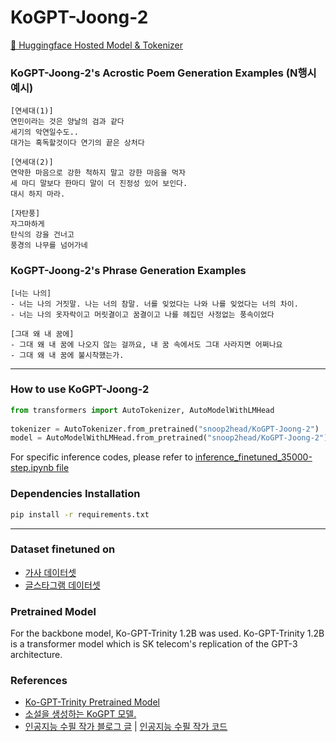# KoGPT-Joong-2
[🤗 Huggingface Hosted Model & Tokenizer](https://huggingface.co/snoop2head/KoGPT-Joong-2)

### KoGPT-Joong-2's Acrostic Poem Generation Examples (N행시 예시)

```
[연세대(1)]
연민이라는 것은 양날의 검과 같다 
세기의 악연일수도..
대가는 혹독할것이다 연기의 끝은 상처다

[연세대(2)]
연약한 마음으로 강한 척하지 말고 강한 마음을 먹자
세 마디 말보다 한마디 말이 더 진정성 있어 보인다.
대시 하지 마라.
```

```
[자탄풍]
자그마하게 
탄식의 강을 건너고 
풍경의 나무를 넘어가네
```

### KoGPT-Joong-2's Phrase Generation Examples
```
[너는 나의]
- 너는 나의 거짓말. 나는 너의 참말. 너를 잊었다는 나와 나를 잊었다는 너의 차이.
- 너는 나의 옷자락이고 머릿결이고 꿈결이고 나를 헤집던 사정없는 풍속이었다
```

```
[그대 왜 내 꿈에]
- 그대 왜 내 꿈에 나오지 않는 걸까요, 내 꿈 속에서도 그대 사라지면 어쩌나요
- 그대 왜 내 꿈에 불시착했는가.
```
---

### How to use KoGPT-Joong-2
```python
from transformers import AutoTokenizer, AutoModelWithLMHead
  
tokenizer = AutoTokenizer.from_pretrained("snoop2head/KoGPT-Joong-2")
model = AutoModelWithLMHead.from_pretrained("snoop2head/KoGPT-Joong-2")
```

For specific inference codes, please refer to [inference_finetuned_35000-step.ipynb file](https://github.com/snoop2head/KoGPT-Joong-2/blob/main/inference_finetuned_35000-step.ipynb)

### Dependencies Installation

```bash
pip install -r requirements.txt
```
---

### Dataset finetuned on

- [가사 데이터셋](https://github.com/DongjunLee/char-rnn-tensorflow/tree/master/data/lyricskor)
- [글스타그램 데이터셋](https://github.com/Keracorn/geulstagram)

### Pretrained Model
For the backbone model, Ko-GPT-Trinity 1.2B was used. Ko-GPT-Trinity 1.2B is a transformer model which is SK telecom's replication of the GPT-3 architecture.


### References

- [Ko-GPT-Trinity Pretrained Model](https://huggingface.co/skt/ko-gpt-trinity-1.2B-v0.5/)
- [소설을 생성하는 KoGPT 모델.](https://github.com/shbictai/narrativeKoGPT2)
- [인공지능 수필 작가 블로그 글](https://jeinalog.tistory.com/entry/AI-x-Bookathon-%EC%9D%B8%EA%B3%B5%EC%A7%80%EB%8A%A5%EC%9D%84-%EC%88%98%ED%95%84-%EC%9E%91%EA%B0%80%EB%A1%9C-%ED%95%99%EC%8A%B5%EC%8B%9C%EC%BC%9C%EB%B3%B4%EC%9E%90) | [인공지능 수필 작가 코드](https://github.dev/jeina7/GPT2-essay-writer)
